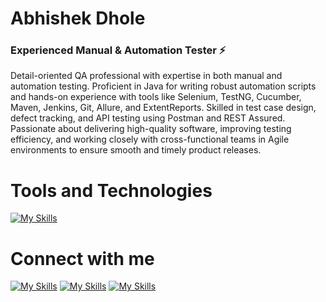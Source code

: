 
<h1>Abhishek Dhole</h3>

<h3>Experienced Manual & Automation Tester  ⚡</h3>

Detail-oriented QA professional with expertise in both manual and automation testing. Proficient in Java for writing robust automation scripts and hands-on experience with tools like Selenium, TestNG, Cucumber, Maven, Jenkins, Git, Allure, and ExtentReports. Skilled in test case design, defect tracking, and API testing using Postman and REST Assured. Passionate about delivering high-quality software, improving testing efficiency, and working closely with cross-functional teams in Agile environments to ensure smooth and timely product releases.

# Tools and Technologies

[![My Skills](https://skillicons.dev/icons?i=java,mysql,selenium,git,github,jenkins,spring,eclipse,vscode,idea,stackoverflow,js,html,css)](https://skillicons.dev)

# Connect with me
[![My Skills](https://skillicons.dev/icons?i=linkedin)](https://www.linkedin.com/in/abhishek-dhole-723001129/) [![My Skills](https://skillicons.dev/icons?i=instagram)](https://skillicons.dev) [![My Skills](https://skillicons.dev/icons?i=gmail)](https://skillicons.dev)
